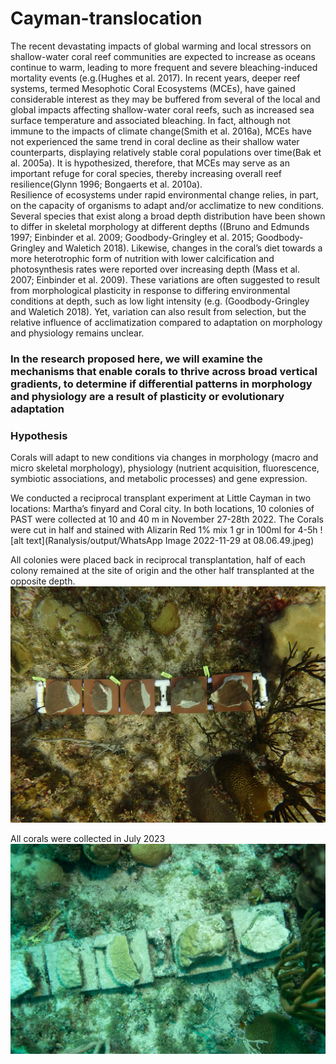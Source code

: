 # Cayman-translocation

The recent devastating impacts of global warming and local stressors on shallow-water coral reef communities are expected to increase as oceans continue to warm, leading to more frequent and severe bleaching-induced mortality events (e.g.(Hughes et al. 2017). In recent years, deeper reef systems, termed Mesophotic Coral Ecosystems (MCEs), have gained considerable interest as they may be buffered from several of the local and global impacts affecting shallow-water coral reefs, such as increased sea surface temperature and associated bleaching. In fact, although not immune to the impacts of climate change(Smith et al. 2016a), MCEs have not experienced the same trend in coral decline as their shallow water counterparts, displaying relatively stable coral populations over time(Bak et al. 2005a). It is hypothesized, therefore, that MCEs may serve as an important refuge for coral species, thereby increasing overall reef resilience(Glynn 1996; Bongaerts et al. 2010a).  
Resilience of ecosystems under rapid environmental change relies, in part, on the capacity of organisms to adapt and/or acclimatize to new conditions. Several species that exist along a broad depth distribution have been shown to differ in skeletal morphology at different depths ((Bruno and Edmunds 1997; Einbinder et al. 2009; Goodbody-Gringley et al. 2015; Goodbody-Gringley and Waletich 2018). Likewise, changes in the coral’s diet towards a more heterotrophic form of nutrition with lower calcification and photosynthesis rates were reported over increasing depth (Mass et al. 2007; Einbinder et al. 2009). These variations are often suggested to result from morphological plasticity in response to differing environmental conditions at depth, such as low light intensity (e.g. (Goodbody-Gringley and Waletich 2018). Yet, variation can also result from selection, but the relative influence of acclimatization compared to adaptation on morphology and physiology remains unclear. 

### In the research proposed here, we will examine the mechanisms that enable corals to thrive across broad vertical gradients, to determine if differential patterns in morphology and physiology are a result of plasticity or evolutionary adaptation

### Hypothesis 
Corals will adapt to new conditions via changes in morphology (macro and micro skeletal morphology), physiology (nutrient acquisition, fluorescence, symbiotic associations, and metabolic processes) and gene expression. 

We conducted a reciprocal transplant experiment at Little Cayman in two locations: Martha’s finyard and Coral city. In both locations, 10 colonies of PAST were collected at 10 and 40 m in November 27-28th 2022. The Corals were cut in half and stained with Alizarin Red 1% mix 1 gr in 100ml for 4-5h
![alt text](Ranalysis/output/WhatsApp Image 2022-11-29 at 08.06.49.jpeg)

All colonies were placed back in reciprocal transplantation, half of each colony remained at the site of origin and the other half transplanted at the opposite depth. 
![alt text](Ranalysis/output/P1013605.JPG) 

All corals were collected in July 2023
![alt text](Ranalysis/output/IMG_8222.jpeg) 
